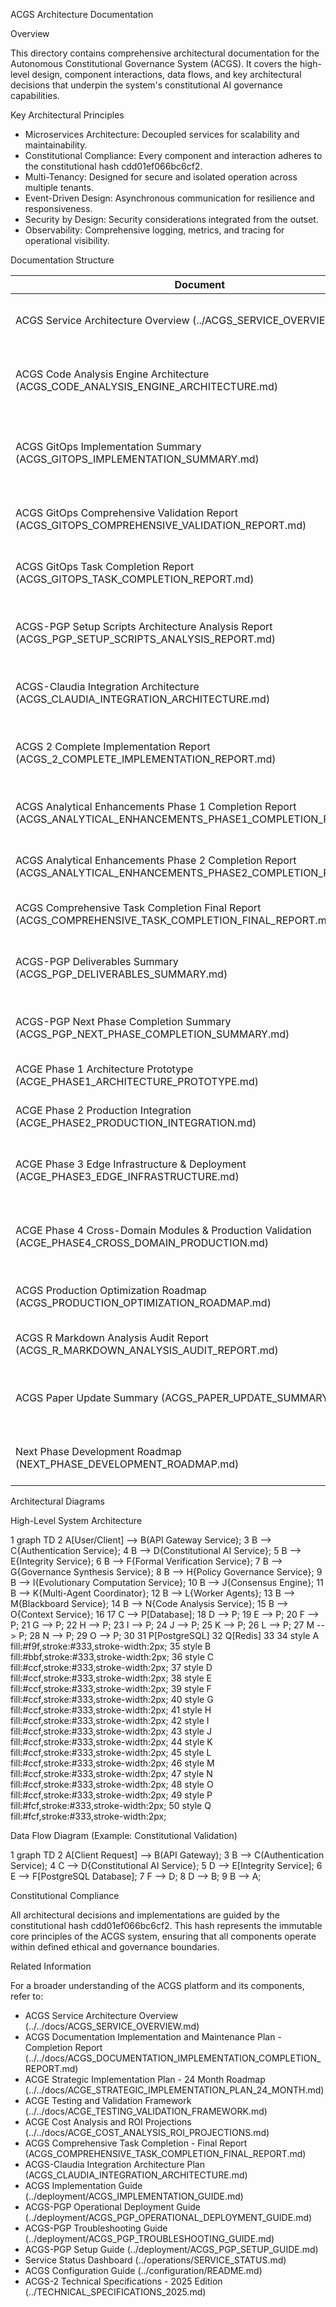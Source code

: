 ACGS Architecture Documentation


<!-- Constitutional Hash: cdd01ef066bc6cf2 -->

Overview


This directory contains comprehensive architectural documentation for the Autonomous Constitutional Governance System (ACGS). It covers the high-level design, component interactions, data flows, and
 key architectural decisions that underpin the system's constitutional AI governance capabilities.

Key Architectural Principles


 - Microservices Architecture: Decoupled services for scalability and maintainability.
 - Constitutional Compliance: Every component and interaction adheres to the constitutional hash cdd01ef066bc6cf2.
 - Multi-Tenancy: Designed for secure and isolated operation across multiple tenants.
 - Event-Driven Design: Asynchronous communication for resilience and responsiveness.
 - Security by Design: Security considerations integrated from the outset.
 - Observability: Comprehensive logging, metrics, and tracing for operational visibility.


Documentation Structure


| Document | Description |
|---|---|
| ACGS Service Architecture Overview (../ACGS_SERVICE_OVERVIEW.md) | High-level overview of all ACGS services and their roles. |
| ACGS Code Analysis Engine Architecture (ACGS_CODE_ANALYSIS_ENGINE_ARCHITECTURE.md) | Detailed architecture of the Code Analysis Engine. |
| ACGS GitOps Implementation Summary (ACGS_GITOPS_IMPLEMENTATION_SUMMARY.md) | Overview of GitOps principles and their application in ACGS. |
| ACGS GitOps Comprehensive Validation Report (ACGS_GITOPS_COMPREHENSIVE_VALIDATION_REPORT.md) | Validation report for GitOps implementation. |
| ACGS GitOps Task Completion Report (ACGS_GITOPS_TASK_COMPLETION_REPORT.md) | Summary of tasks completed for GitOps. |
| ACGS-PGP Setup Scripts Architecture Analysis Report (ACGS_PGP_SETUP_SCRIPTS_ANALYSIS_REPORT.md) | Analysis of setup scripts for the Policy Governance Platform. |
| ACGS-Claudia Integration Architecture (ACGS_CLAUDIA_INTEGRATION_ARCHITECTURE.md) | Architecture for integrating with the Claudia system. |
| ACGS 2 Complete Implementation Report (ACGS_2_COMPLETE_IMPLEMENTATION_REPORT.md) | Comprehensive report on the full implementation of ACGS 2.0. |
| ACGS Analytical Enhancements Phase 1 Completion Report (ACGS_ANALYTICAL_ENHANCEMENTS_PHASE1_COMPLETION_REPORT.md) | Report on Phase 1 of analytical enhancements. |
| ACGS Analytical Enhancements Phase 2 Completion Report (ACGS_ANALYTICAL_ENHANCEMENTS_PHASE2_COMPLETION_REPORT.md) | Report on Phase 2 of analytical enhancements. |
| ACGS Comprehensive Task Completion Final Report (ACGS_COMPREHENSIVE_TASK_COMPLETION_FINAL_REPORT.md) | Final report on overall task completion. |
| ACGS-PGP Deliverables Summary (ACGS_PGP_DELIVERABLES_SUMMARY.md) | Summary of deliverables for the Policy Governance Platform. |
| ACGS-PGP Next Phase Completion Summary (ACGS_PGP_NEXT_PHASE_COMPLETION_SUMMARY.md) | Summary of the next phase completion for PGP. |
| ACGE Phase 1 Architecture Prototype (ACGE_PHASE1_ARCHITECTURE_PROTOTYPE.md) | Prototype architecture for ACGE Phase 1. |
| ACGE Phase 2 Production Integration (ACGE_PHASE2_PRODUCTION_INTEGRATION.md) | Production integration for ACGE Phase 2. |
| ACGE Phase 3 Edge Infrastructure & Deployment (ACGE_PHASE3_EDGE_INFRASTRUCTURE.md) | Edge infrastructure and deployment for ACGE Phase 3. |
| ACGE Phase 4 Cross-Domain Modules & Production Validation (ACGE_PHASE4_CROSS_DOMAIN_PRODUCTION.md) | Cross-domain modules and production validation for ACGE Phase 4. |
| ACGS Production Optimization Roadmap (ACGS_PRODUCTION_OPTIMIZATION_ROADMAP.md) | Roadmap for optimizing ACGS in production. |
| ACGS R Markdown Analysis Audit Report (ACGS_R_MARKDOWN_ANALYSIS_AUDIT_REPORT.md) | Audit report for R Markdown analysis. |
| ACGS Paper Update Summary (ACGS_PAPER_UPDATE_SUMMARY.md) | Summary of updates to the ACGS academic paper. |
| Next Phase Development Roadmap (NEXT_PHASE_DEVELOPMENT_ROADMAP.md) | Roadmap for the next phase of development. |

Architectural Diagrams

High-Level System Architecture



  1 graph TD
  2     A[User/Client] --> B(API Gateway Service);
  3     B --> C{Authentication Service};
  4     B --> D{Constitutional AI Service};
  5     B --> E{Integrity Service};
  6     B --> F{Formal Verification Service};
  7     B --> G{Governance Synthesis Service};
  8     B --> H{Policy Governance Service};
  9     B --> I{Evolutionary Computation Service};
 10     B --> J{Consensus Engine};
 11     B --> K{Multi-Agent Coordinator};
 12     B --> L{Worker Agents};
 13     B --> M{Blackboard Service};
 14     B --> N{Code Analysis Service};
 15     B --> O{Context Service};
 16 
 17     C --> P[Database];
 18     D --> P;
 19     E --> P;
 20     F --> P;
 21     G --> P;
 22     H --> P;
 23     I --> P;
 24     J --> P;
 25     K --> P;
 26     L --> P;
 27     M --> P;
 28     N --> P;
 29     O --> P;
 30 
 31     P[PostgreSQL]
 32     Q[Redis]
 33 
 34     style A fill:#f9f,stroke:#333,stroke-width:2px;
 35     style B fill:#bbf,stroke:#333,stroke-width:2px;
 36     style C fill:#ccf,stroke:#333,stroke-width:2px;
 37     style D fill:#ccf,stroke:#333,stroke-width:2px;
 38     style E fill:#ccf,stroke:#333,stroke-width:2px;
 39     style F fill:#ccf,stroke:#333,stroke-width:2px;
 40     style G fill:#ccf,stroke:#333,stroke-width:2px;
 41     style H fill:#ccf,stroke:#333,stroke-width:2px;
 42     style I fill:#ccf,stroke:#333,stroke-width:2px;
 43     style J fill:#ccf,stroke:#333,stroke-width:2px;
 44     style K fill:#ccf,stroke:#333,stroke-width:2px;
 45     style L fill:#ccf,stroke:#333,stroke-width:2px;
 46     style M fill:#ccf,stroke:#333,stroke-width:2px;
 47     style N fill:#ccf,stroke:#333,stroke-width:2px;
 48     style O fill:#ccf,stroke:#333,stroke-width:2px;
 49     style P fill:#fcf,stroke:#333,stroke-width:2px;
 50     style Q fill:#fcf,stroke:#333,stroke-width:2px;


Data Flow Diagram (Example: Constitutional Validation)


 1 graph TD
 2     A[Client Request] --> B(API Gateway);
 3     B --> C(Authentication Service);
 4     C --> D{Constitutional AI Service};
 5     D --> E[Integrity Service];
 6     E --> F[PostgreSQL Database];
 7     F --> D;
 8     D --> B;
 9     B --> A;


Constitutional Compliance


All architectural decisions and implementations are guided by the constitutional hash cdd01ef066bc6cf2. This hash represents the immutable core principles of the ACGS system, ensuring that all
components operate within defined ethical and governance boundaries.

Related Information

For a broader understanding of the ACGS platform and its components, refer to:


 - ACGS Service Architecture Overview (../../docs/ACGS_SERVICE_OVERVIEW.md)
 - ACGS Documentation Implementation and Maintenance Plan - Completion Report (../../docs/ACGS_DOCUMENTATION_IMPLEMENTATION_COMPLETION_REPORT.md)
 - ACGE Strategic Implementation Plan - 24 Month Roadmap (../../docs/ACGE_STRATEGIC_IMPLEMENTATION_PLAN_24_MONTH.md)
 - ACGE Testing and Validation Framework (../../docs/ACGE_TESTING_VALIDATION_FRAMEWORK.md)
 - ACGE Cost Analysis and ROI Projections (../../docs/ACGE_COST_ANALYSIS_ROI_PROJECTIONS.md)
 - ACGS Comprehensive Task Completion - Final Report (ACGS_COMPREHENSIVE_TASK_COMPLETION_FINAL_REPORT.md)
 - ACGS-Claudia Integration Architecture Plan (ACGS_CLAUDIA_INTEGRATION_ARCHITECTURE.md)
 - ACGS Implementation Guide (../deployment/ACGS_IMPLEMENTATION_GUIDE.md)
 - ACGS-PGP Operational Deployment Guide (../deployment/ACGS_PGP_OPERATIONAL_DEPLOYMENT_GUIDE.md)
 - ACGS-PGP Troubleshooting Guide (../deployment/ACGS_PGP_TROUBLESHOOTING_GUIDE.md)
 - ACGS-PGP Setup Guide (../deployment/ACGS_PGP_SETUP_GUIDE.md)
 - Service Status Dashboard (../operations/SERVICE_STATUS.md)
 - ACGS Configuration Guide (../configuration/README.md)
 - ACGS-2 Technical Specifications - 2025 Edition (../TECHNICAL_SPECIFICATIONS_2025.md)
